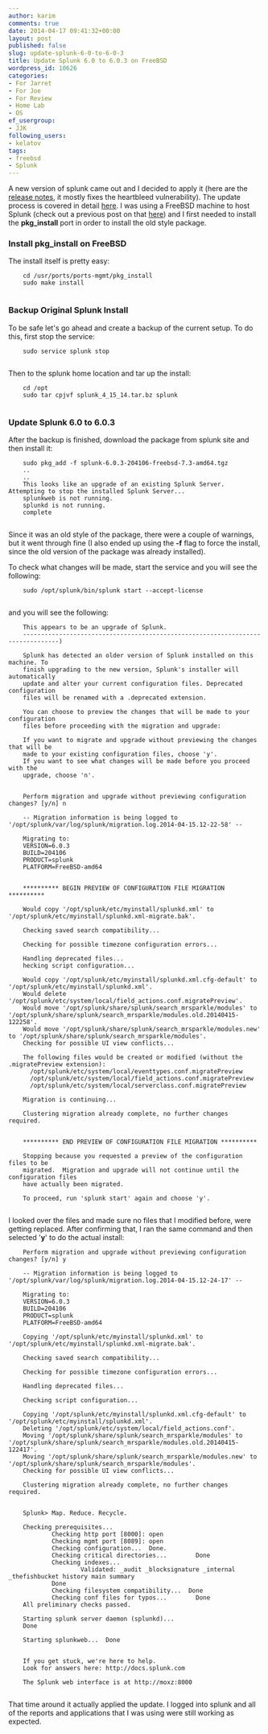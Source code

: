 ```yaml
---
author: karim
comments: true
date: 2014-04-17 09:41:32+00:00
layout: post
published: false
slug: update-splunk-6-0-to-6-0-3
title: Update Splunk 6.0 to 6.0.3 on FreeBSD
wordpress_id: 10626
categories:
- For Jarret
- For Joe
- For Review
- Home Lab
- OS
ef_usergroup:
- JJK
following_users:
- kelatov
tags:
- freebsd
- Splunk
---
```


A new version of splunk came out and I decided to apply it (here are the [release notes](http://docs.splunk.com/Documentation/Splunk/6.0.3/ReleaseNotes/6.0.3), it mostly fixes the heartbleed vulnerability). The update process is covered in detail [here](http://docs.splunk.com/Documentation/Splunk/6.0.3/installation/Upgradeto6.0onUNIX). I was using a FreeBSD machine to host Splunk (check out a previous post on that [here](http://virtuallyhyper.com/2013/12/installing-splunk-freebsd/)) and I first needed to install the **pkg_install** port in order to install the old style package.





### Install pkg_install on FreeBSD





The install itself is pretty easy:




    

```
    cd /usr/ports/ports-mgmt/pkg_install
    sudo make install
    
```






### Backup Original Splunk Install





To be safe let's go ahead and create a backup of the current setup. To do this, first stop the service:




    

```
    sudo service splunk stop
    
```






Then to the splunk home location and tar up the install:




    

```
    cd /opt
    sudo tar cpjvf splunk_4_15_14.tar.bz splunk
    
```






### Update Splunk 6.0 to 6.0.3





After the backup is finished, download the package from splunk site and then install it:




    

```
    sudo pkg_add -f splunk-6.0.3-204106-freebsd-7.3-amd64.tgz
    ..
    ..
    This looks like an upgrade of an existing Splunk Server. Attempting to stop the installed Splunk Server...
    splunkweb is not running.
    splunkd is not running.
    complete
    
```






Since it was an old style of the package, there were a couple of warnings, but it went through fine (I also ended up using the **-f** flag to force the install, since the old version of the package was already installed).





To check what changes will be made, start the service and you will see the following:




    

```
    sudo /opt/splunk/bin/splunk start --accept-license
    
```






and you will see the following:




    

```
    This appears to be an upgrade of Splunk.
    --------------------------------------------------------------------------------)
    
    Splunk has detected an older version of Splunk installed on this machine. To
    finish upgrading to the new version, Splunk's installer will automatically
    update and alter your current configuration files. Deprecated configuration
    files will be renamed with a .deprecated extension.
    
    You can choose to preview the changes that will be made to your configuration
    files before proceeding with the migration and upgrade:
    
    If you want to migrate and upgrade without previewing the changes that will be
    made to your existing configuration files, choose 'y'.
    If you want to see what changes will be made before you proceed with the
    upgrade, choose 'n'.
    
    
    Perform migration and upgrade without previewing configuration changes? [y/n] n
    
    -- Migration information is being logged to '/opt/splunk/var/log/splunk/migration.log.2014-04-15.12-22-58' --
    
    Migrating to:
    VERSION=6.0.3
    BUILD=204106
    PRODUCT=splunk
    PLATFORM=FreeBSD-amd64
    
    
    ********** BEGIN PREVIEW OF CONFIGURATION FILE MIGRATION **********
    
    Would copy '/opt/splunk/etc/myinstall/splunkd.xml' to '/opt/splunk/etc/myinstall/splunkd.xml-migrate.bak'.
    
    Checking saved search compatibility...
    
    Checking for possible timezone configuration errors...
    
    Handling deprecated files...
    hecking script configuration...
    
    Would copy '/opt/splunk/etc/myinstall/splunkd.xml.cfg-default' to '/opt/splunk/etc/myinstall/splunkd.xml'.
    Would delete '/opt/splunk/etc/system/local/field_actions.conf.migratePreview'.
    Would move '/opt/splunk/share/splunk/search_mrsparkle/modules' to '/opt/splunk/share/splunk/search_mrsparkle/modules.old.20140415-122258'.
    Would move '/opt/splunk/share/splunk/search_mrsparkle/modules.new' to '/opt/splunk/share/splunk/search_mrsparkle/modules'.
    Checking for possible UI view conflicts...
    
    The following files would be created or modified (without the .migratePreview extension):
      /opt/splunk/etc/system/local/eventtypes.conf.migratePreview
      /opt/splunk/etc/system/local/field_actions.conf.migratePreview
      /opt/splunk/etc/system/local/serverclass.conf.migratePreview
    
    Migration is continuing...
    
    Clustering migration already complete, no further changes required.
    
    
    ********** END PREVIEW OF CONFIGURATION FILE MIGRATION **********
    
    Stopping because you requested a preview of the configuration files to be
    migrated.  Migration and upgrade will not continue until the configuration files
    have actually been migrated.
    
    To proceed, run 'splunk start' again and choose 'y'.
    
```






I looked over the files and made sure no files that I modified before, were getting replaced. After confirming that, I ran the same command and then selected '**y**' to do the actual install:




    

```
    Perform migration and upgrade without previewing configuration changes? [y/n] y
    
    -- Migration information is being logged to '/opt/splunk/var/log/splunk/migration.log.2014-04-15.12-24-17' --
    
    Migrating to:
    VERSION=6.0.3
    BUILD=204106
    PRODUCT=splunk
    PLATFORM=FreeBSD-amd64
    
    Copying '/opt/splunk/etc/myinstall/splunkd.xml' to '/opt/splunk/etc/myinstall/splunkd.xml-migrate.bak'.
    
    Checking saved search compatibility...
    
    Checking for possible timezone configuration errors...
    
    Handling deprecated files...
    
    Checking script configuration...
    
    Copying '/opt/splunk/etc/myinstall/splunkd.xml.cfg-default' to '/opt/splunk/etc/myinstall/splunkd.xml'.
    Deleting '/opt/splunk/etc/system/local/field_actions.conf'.
    Moving '/opt/splunk/share/splunk/search_mrsparkle/modules' to '/opt/splunk/share/splunk/search_mrsparkle/modules.old.20140415-122417'.
    Moving '/opt/splunk/share/splunk/search_mrsparkle/modules.new' to '/opt/splunk/share/splunk/search_mrsparkle/modules'.
    Checking for possible UI view conflicts...
    
    Clustering migration already complete, no further changes required.
    
    
    Splunk> Map. Reduce. Recycle.
    
    Checking prerequisites...
            Checking http port [8000]: open
            Checking mgmt port [8089]: open
            Checking configuration...  Done.
            Checking critical directories...        Done
            Checking indexes...
                    Validated: _audit _blocksignature _internal _thefishbucket history main summary
            Done
            Checking filesystem compatibility...  Done
            Checking conf files for typos...        Done
    All preliminary checks passed.
    
    Starting splunk server daemon (splunkd)...
    Done
    
    Starting splunkweb...  Done
    
    
    If you get stuck, we're here to help.
    Look for answers here: http://docs.splunk.com
    
    The Splunk web interface is at http://moxz:8000
    
```






That time around it actually applied the update. I logged into splunk and all of the reports and applications that I was using were still working as expected.



